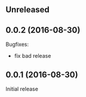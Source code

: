 ## Unreleased

## 0.0.2 (2016-08-30)

Bugfixes:

  - fix bad release

## 0.0.1 (2016-08-30)

Initial release
